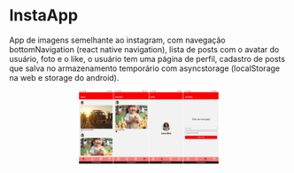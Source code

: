 
# InstaApp

App de imagens semelhante ao instagram, com navegação bottomNavigation (react native navigation), lista de posts com o avatar do usuário, foto e o like, o usuário tem uma página de perfil, cadastro de posts que salva no armazenamento temporário com asyncstorage (localStorage na web e storage do android).

<p align="center">
<img width="50%" src="https://raw.githubusercontent.com/giseletoledo/appreactnative/refs/heads/main/imagens/telas_app_react_native.jpg?token=GHSAT0AAAAAACXZPKTBJWIHBJPPFVKHDSWYZ5E7JGA" alt="Telas do app de fotos">
</p>


